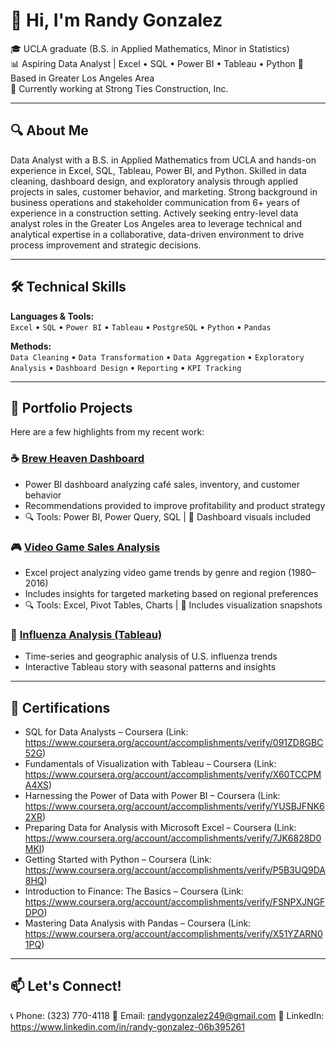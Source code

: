 # 👋 Hi, I'm Randy Gonzalez

🎓 UCLA graduate (B.S. in Applied Mathematics, Minor in Statistics)  
📊 Aspiring Data Analyst | Excel • SQL • Power BI • Tableau • Python
📍 Based in Greater Los Angeles Area  
💼 Currently working at Strong Ties Construction, Inc.

---

## 🔍 About Me

Data Analyst with a B.S. in Applied Mathematics from UCLA and hands-on experience in Excel, SQL, Tableau, Power BI, and Python.
Skilled in data cleaning, dashboard design, and exploratory analysis through applied projects in sales, customer behavior, and marketing.
Strong background in business operations and stakeholder communication from 6+ years of experience in a construction setting.
Actively seeking entry-level data analyst roles in the Greater Los Angeles area to leverage technical and analytical expertise in a collaborative, data-driven environment to drive process improvement and strategic decisions.

---

## 🛠️ Technical Skills

**Languages & Tools:**  
`Excel` • `SQL` • `Power BI` • `Tableau` • `PostgreSQL` • `Python` • `Pandas`

**Methods:**  
`Data Cleaning` • `Data Transformation` • `Data Aggregation` • `Exploratory Analysis` • `Dashboard Design` • `Reporting` • `KPI Tracking`

---

## 📂 Portfolio Projects

Here are a few highlights from my recent work:

### ☕ [Brew Heaven Dashboard](https://github.com/RandyGonzalez249/Brew-Heaven-Analysis)
- Power BI dashboard analyzing café sales, inventory, and customer behavior
- Recommendations provided to improve profitability and product strategy
- 🔍 Tools: Power BI, Power Query, SQL | 📸 Dashboard visuals included

### 🎮 [Video Game Sales Analysis](https://github.com/RandyGonzalez249/Video-Game-Sales-Analysis)
- Excel project analyzing video game trends by genre and region (1980–2016)
- Includes insights for targeted marketing based on regional preferences
- 🔍 Tools: Excel, Pivot Tables, Charts | 📸 Includes visualization snapshots

### 🦠 [Influenza Analysis (Tableau)](https://public.tableau.com/app/profile/randy.gonzalez6880/viz/InfluenzaDeathsAcrossTheUSA/Story1)
- Time-series and geographic analysis of U.S. influenza trends
- Interactive Tableau story with seasonal patterns and insights

---

## 📜 Certifications

- SQL for Data Analysts – Coursera (Link: https://www.coursera.org/account/accomplishments/verify/091ZD8GBC52G)
- Fundamentals of Visualization with Tableau – Coursera (Link: https://www.coursera.org/account/accomplishments/verify/X60TCCPMA4XS)
- Harnessing the Power of Data with Power BI – Coursera (Link: https://www.coursera.org/account/accomplishments/verify/YUSBJFNK62XR)
- Preparing Data for Analysis with Microsoft Excel – Coursera (Link: https://www.coursera.org/account/accomplishments/verify/7JK6828D0MKI)
- Getting Started with Python – Coursera (Link: https://www.coursera.org/account/accomplishments/verify/P5B3UQ9DA8HQ)
- Introduction to Finance: The Basics – Coursera (Link: https://www.coursera.org/account/accomplishments/verify/FSNPXJNGFDPO)
- Mastering Data Analysis with Pandas – Coursera (Link: https://www.coursera.org/account/accomplishments/verify/X51YZARN01PQ) 

---

## 📫 Let's Connect!

📞 Phone: (323) 770-4118
📧 Email: randygonzalez249@gmail.com
🔗 LinkedIn: https://www.linkedin.com/in/randy-gonzalez-06b395261
